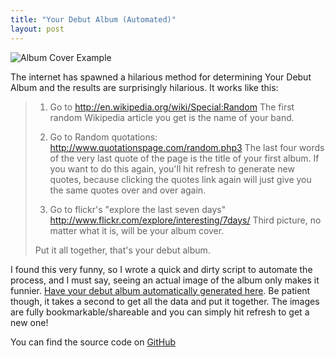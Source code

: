 ```yaml
---
title: "Your Debut Album (Automated)"
layout: post
---
```


![Album Cover Example](/uploads/album-cover-example.jpg)

The internet has spawned a hilarious method for determining Your Debut Album and the results are surprisingly hilarious. It works like this:

> 1. Go to <a href="http://en.wikipedia.org/wiki/Special:Random">http://en.wikipedia.org/wiki/Special:Random</a> The first random Wikipedia article you get is the name of your band.
>
> 2. Go to Random quotations: <a href="http://www.quotationspage.com/random.php3">http://www.quotationspage.com/random.php3</a> The last four words of the very last quote of the page is the title of your first album.  If you want to do this again, you'll hit refresh to generate new quotes, because clicking the quotes link again will just give you the same quotes over and over again.
>
> 3. Go to flickr's "explore the last seven days" <a href="http://www.flickr.com/explore/interesting/7days/">http://www.flickr.com/explore/interesting/7days/</a> Third picture, no matter what it is, will be your album cover.
>
> Put it all together, that's your debut album.

I found this very funny, so I wrote a quick and dirty script to automate the process, and I must say, seeing an actual image of the album only makes it funnier. <a href="http://jordaneldredge.com/projects/album-cover-generator/">Have your debut album automatically generated here</a>. Be patient though, it takes a second to get all the data and put it together. The images are fully bookmarkable/shareable and you can simply hit refresh to get a new one!

You can find the source code on [GitHub](https://github.com/captbaritone/album-cover-generator)
